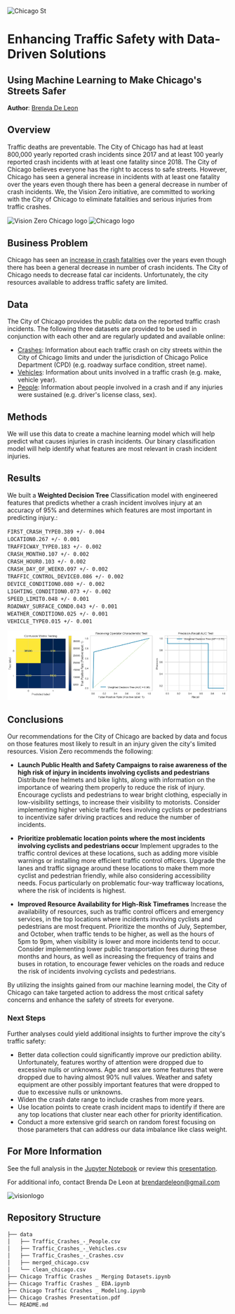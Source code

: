 ![Chicago St](https://s3-prod.chicagobusiness.com/north-mich-ave.jpg)

# Enhancing Traffic Safety with Data-Driven Solutions

## Using Machine Learning to Make Chicago's Streets Safer
**Author**: [Brenda De Leon](mailto:brendardeleon@gmail.com)

## Overview

Traffic deaths are preventable. The City of Chicago has had at least 800,000 yearly reported crash incidents since 2017 and at least 100 yearly reported crash incidents with at least one fatality since 2018. The City of Chicago believes everyone has the right to access to safe streets. However, Chicago has seen a general increase in incidents with at least one fatality over the years even though there has been a general decrease in number of crash incidents. We, the Vision Zero initiative, are committed to working with the City of Chicago to eliminate fatalities and serious injuries from traffic crashes. 

<img src="https://www.chicago.gov/content/dam/city/depts/cdot/CDOT%20Projects/VisionZero/VisionZeroLogo_Road_Horizontal_Long-01.png" alt="Vision Zero Chicago logo" title="Vision Zero Chicago Logo" align="center" width="300" />
<img src="https://design.chicago.gov/assets/img/logo/LOGO-CHICAGO-horizontal.png" alt="Chicago logo" title="Chicago Logo" align="center" width="150" /> 

## Business Problem

Chicago has seen an [increase in crash fatalities](https://www.illinoispolicy.org/1m-chicago-speed-camera-tickets-fail-to-stop-record-traffic-deaths/) over the years even though there has been a general decrease in number of crash incidents. The City of Chicago needs to decrease fatal car incidents. Unfortunately, the city resources available to address traffic safety are limited. 

## Data

The City of Chicago provides the public data on the reported traffic crash incidents. 
The following three datasets are provided to be used in conjunction with each other and are regularly updated and available online:

  - [Crashes](https://data.cityofchicago.org/Transportation/Traffic-Crashes-Crashes/85ca-t3if): Information about each traffic crash on city streets within the City of Chicago limits and under the jurisdiction of Chicago Police Department (CPD) (e.g. roadway surface condition, street name). 
  - [Vehicles](https://data.cityofchicago.org/Transportation/Traffic-Crashes-Vehicles/68nd-jvt3): Information about units involved in a traffic crash (e.g. make, vehicle year). 
  - [People](https://data.cityofchicago.org/Transportation/Traffic-Crashes-People/u6pd-qa9d): Information about people involved in a crash and if any injuries were sustained (e.g. driver's license class, sex).

## Methods

We will use this data to create a machine learning model which will help predict what causes injuries in crash incidents. Our binary classification model will help identify what features are most relevant in crash incident injuries.

## Results

We built a <b>Weighted Decision Tree</b> Classification model with engineered features that predicts whether a crash incident involves injury at an accuracy of 95% and determines which features are most important in predicting injury.:

`FIRST_CRASH_TYPE0.389 +/- 0.004` <br> 
`LOCATION0.267 +/- 0.001` <br>
`TRAFFICWAY_TYPE0.183 +/- 0.002` <br>
`CRASH_MONTH0.107 +/- 0.002` <br>
`CRASH_HOUR0.103 +/- 0.002` <br>
`CRASH_DAY_OF_WEEK0.097 +/- 0.002` <br>
`TRAFFIC_CONTROL_DEVICE0.086 +/- 0.002` <br>
`DEVICE_CONDITION0.080 +/- 0.002` <br>
`LIGHTING_CONDITION0.073 +/- 0.002` <br>
`SPEED_LIMIT0.048 +/- 0.001` <br>
`ROADWAY_SURFACE_COND0.043 +/- 0.001` <br>
`WEATHER_CONDITION0.025 +/- 0.001` <br>
`VEHICLE_TYPE0.015 +/- 0.001`

![final model](/finalmodel.png)


## Conclusions

Our recommendations for the City of Chicago are backed by data and focus on those features most likely to result in an injury given the city's limited resources. Vision Zero recommends the following:

- **Launch Public Health and Safety Campaigns to raise awareness of the high risk of injury in incidents involving cyclists and pedestrians** Distribute free helmets and bike lights, along with information on the importance of wearing them properly to reduce the risk of injury. Encourage cyclists and pedestrians to wear bright clothing, especially in low-visibility settings, to increase their visibility to motorists. Consider implementing higher vehicle traffic fees involving cyclists or pedestrians to incentivize safer driving practices and reduce the number of incidents.

- **Prioritize problematic location points where the most incidents involving cyclists and pedestrians occur** Implement upgrades to the traffic control devices at these locations, such as adding more visible warnings or installing more efficient traffic control officers. Upgrade the lanes and traffic signage around these locations to make them more cyclist and pedestrian friendly, while also considering accessibility needs. Focus particularly on problematic four-way trafficway locations, where the risk of incidents is highest.

- **Improved Resource Availability for High-Risk Timeframes** Increase the availability of resources, such as traffic control officers and emergency services, in the top locations where incidents involving cyclists and pedestrians are most frequent. Prioritize the months of July, September, and October, when traffic tends to be higher, as well as the hours of 5pm to 9pm, when visibility is lower and more incidents tend to occur. Consider implementing lower public transportation fees during these months and hours, as well as increasing the frequency of trains and buses in rotation, to encourage fewer vehicles on the roads and reduce the risk of incidents involving cyclists and pedestrians. 

By utilizing the insights gained from our machine learning model, the City of Chicago can take targeted action to address the most critical safety concerns and enhance the safety of streets for everyone.

### Next Steps

Further analyses could yield additional insights to further improve the city's traffic safety:

- Better data collection could significantly improve our prediction ability. Unfortunately, features worthy of attention were dropped due to excessive nulls or unknowns. Age and sex are some features that were dropped due to having almost 90% null values. Weather and safety equipment are other possibly important features that were dropped to due to excessive nulls or unknowns.
- Widen the crash date range to include crashes from more years.
- Use location points to create crash incident maps to identify if there are any top locations that cluster near each other for priority identification.
- Conduct a more extensive grid search on random forest focusing on those parameters that can address our data imbalance like class weight.

## For More Information

See the full analysis in the [Jupyter Notebook](</Chicago Traffic Crashes _ Modeling.ipynb>) or review this [presentation](</Chicago Crashes Presentation.pdf>).

For additional info, contact Brenda De Leon at [brendardeleon@gmail.com](mailto:brendardeleon@gmail.com)

<img src="https://activetrans.org/busreports/wp-content/uploads/2015/04/vision_zero_logo.jpg" alt="visionlogo" style="width: 200px;"/>

## Repository Structure

```
├── data
│   ├── Traffic_Crashes_-_People.csv
│   ├── Traffic_Crashes_-_Vehicles.csv
│   ├── Traffic_Crashes_-_Crashes.csv
│   ├── merged_chicago.csv
│   └── clean_chicago.csv
├── Chicago Traffic Crashes _ Merging Datasets.ipynb
├── Chicago Traffic Crashes _ EDA.ipynb
├── Chicago Traffic Crashes _ Modeling.ipynb
├── Chicago Crashes Presentation.pdf
└── README.md
```
